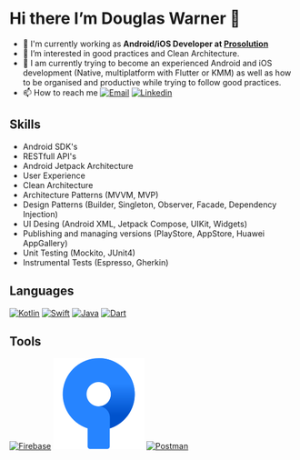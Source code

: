 # Hi there I’m Douglas Warner 👋

- 🔭 I'm currently working as **Android/iOS Developer at [Prosolution](https://prosolution.com)**
- 👀 I’m interested in good practices and Clean Architecture.
- 🌱 I am currently trying to become an experienced Android and iOS development (Native, multiplatform with Flutter or KMM) as well as how to be organised and productive while trying to follow good practices.
- 📫 How to reach me [![Email](https://img.shields.io/badge/e‑mail-D14836.svg?style=for-the-badge&logo=GMail&logoColor=white)](mailto:douglaswarner.jp@gmail.com?subject=[GitHub]%20🔥%20contact&body=Hello%20Douglas...) [![Linkedin](https://img.shields.io/badge/linkedin-0077B5.svg?style=for-the-badge&logo=linkedin&logoColor=white)](https://www.linkedin.com/in/douglas-warner-jurado-peña/)

## Skills
- Android SDK's
- RESTfull API's
- Android Jetpack Architecture
- User Experience
- Clean Architecture
- Architecture Patterns (MVVM, MVP)
- Design Patterns (Builder, Singleton, Observer, Facade, Dependency Injection)
- UI Desing (Android XML, Jetpack Compose, UIKit, Widgets)
- Publishing and managing versions (PlayStore, AppStore, Huawei AppGallery)
- Unit Testing (Mockito, JUnit4)
- Instrumental Tests (Espresso, Gherkin)

## Languages
[![Kotlin](https://www.vectorlogo.zone/logos/kotlinlang/kotlinlang-icon.svg)](https://kotlinlang.org) [![Swift](https://www.vectorlogo.zone/logos/swift/swift-icon.svg)](https://www.apple.com/es/swift/) [![Java](https://www.vectorlogo.zone/logos/java/java-icon.svg)](https://dev.java) [![Dart](https://www.vectorlogo.zone/logos/dartlang/dartlang-icon.svg)](https://dart.dev)

## Tools
[![Firebase](https://www.vectorlogo.zone/logos/firebase/firebase-icon.svg)](https://firebase.google.com/?hl=es) [![SourceTree](https://github.com/DouglasWarner/DouglasWarner/blob/main/resources/sourcetree-svgrepo-com.svg)](https://www.sourcetreeapp.com) [![Postman](https://www.vectorlogo.zone/logos/getpostman/getpostman-icon.svg)](https://postman.com)
